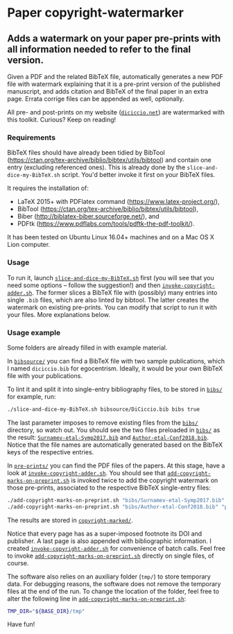 # Paper copyright-watermarker
## Adds a watermark on your paper pre-prints with all information needed to refer to the final version.

Given a PDF and the related BibTeX file, automatically generates
a new PDF file with watermark explaining that it is a pre-print version of the published manuscript, and adds citation
and BibTeX of the final paper in an extra page.
Errata corrige files can be appended as well, optionally.


All pre- and post-prints on my website ([`diciccio.net`](https://diciccio.net/)) are watermarked with this toolkit.
Curious? Keep on reading!

### Requirements
BibTeX files should have already been tidied by BibTool
(https://ctan.org/tex-archive/biblio/bibtex/utils/bibtool)
and contain one entry (excluding referenced ones). This is
already done by the `slice-and-dice-my-BibTeX.sh` script.
You'd better invoke it first on your BibTeX files.

It requires the installation of:
- LaTeX 2015+ with PDFlatex command (https://www.latex-project.org/),
- BibTool (https://ctan.org/tex-archive/biblio/bibtex/utils/bibtool),
- Biber (http://biblatex-biber.sourceforge.net/), and
- PDFtk (https://www.pdflabs.com/tools/pdftk-the-pdf-toolkit/).

It has been tested on Ubuntu Linux 16.04+ machines and on a Mac OS X Lion computer.

### Usage
To run it, launch
[`slice-and-dice-my-BibTeX.sh`](https://github.com/cdc08x/paper-copyright-watermark/tree/master/slice-and-dice-my-BibTeX.sh)
first (you will see that you need some options – follow the suggestion!) and then
[`invoke-copyright-adder.sh`](https://github.com/cdc08x/paper-copyright-watermark/tree/master/invoke-copyright-adder.sh).
The former slices a BibTeX file with (possibly) many entries into single `.bib` files, which are also linted by bibtool.
The latter creates the watermark on existing pre-prints. You can modify that script to run it with your files.
More explanations below.

### Usage example
Some folders are already filled in with example material.

In
[`bibsource/`](https://github.com/cdc08x/paper-copyright-watermark/tree/master/bibsource)
you can find a BibTeX file with two sample publications, which I named `diciccio.bib` for egocentrism. Ideally, it would be your own BibTeX file with your publications.

To lint it and split it into single-entry bibliography files, to be stored in
[`bibs/`](https://github.com/cdc08x/paper-copyright-watermark/tree/master/bibs)
for example, run:
```bash
./slice-and-dice-my-BibTeX.sh bibsource/DiCiccio.bib bibs true
```
The last parameter imposes to remove existing files from the 
[`bibs/`](https://github.com/cdc08x/paper-copyright-watermark/tree/master/bibs)
directory, so watch out.
You should see the two files preloaded in 
[`bibs/`](https://github.com/cdc08x/paper-copyright-watermark/tree/master/bibs)
as the result:
[`Surnamev-etal-Symp2017.bib`](https://github.com/cdc08x/paper-copyright-watermark/tree/master/bibs/Surnamev-etal-Symp2017.bib)
and
[`Author-etal-Conf2018.bib`](https://github.com/cdc08x/paper-copyright-watermark/tree/master/bibs/Author-etal-Conf2018.bib).
Notice that the file names are automatically generated based on the BibTeX keys of the respective entries.

In
[`pre-prints/`](https://github.com/cdc08x/paper-copyright-watermark/tree/master/pre-prints/)
you can find the PDF files of the papers.
At this stage, have a look at
[`invoke-copyright-adder.sh`](https://github.com/cdc08x/paper-copyright-watermark/tree/master/invoke-copyright-adder.sh).
You should see that
[`add-copyright-marks-on-preprint.sh`](https://github.com/cdc08x/paper-copyright-watermark/tree/master/add-copyright-marks-on-preprint.sh)
is invoked twice to add the copyright watermark on those pre-prints, associated to the respective BibTeX single-entry files:
```bash
./add-copyright-marks-on-preprint.sh "bibs/Surnamev-etal-Symp2017.bib" "pre-prints/Surnamev-etal-Symp2017.pdf" "copyright-marked"
./add-copyright-marks-on-preprint.sh "bibs/Author-etal-Conf2018.bib" "pre-prints/Author-etal-Conf2018.pdf" "copyright-marked"
```
The results are stored in
[`copyright-marked/`](https://github.com/cdc08x/paper-copyright-watermark/tree/master/copyright-marked/). 

Notice that every page has as a super-imposed footnote its DOI and publisher. A last page is also appended with bibliographic information.
I created
[`invoke-copyright-adder.sh`](https://github.com/cdc08x/paper-copyright-watermark/tree/master/invoke-copyright-adder.sh)
for convenience of batch calls. Feel free to invoke
[`add-copyright-marks-on-preprint.sh`](https://github.com/cdc08x/paper-copyright-watermark/tree/master/add-copyright-marks-on-preprint.sh)
directly on single files, of course.

The software also relies on an auxiliary folder (`tmp/`) to store temporary data. For debugging reasons, the software does not remove the temporary files at the end of the run. To change the location of the folder, feel free to alter the following line in
[`add-copyright-marks-on-preprint.sh`](https://github.com/cdc08x/paper-copyright-watermark/tree/master/add-copyright-marks-on-preprint.sh):
```bash
TMP_DIR="${BASE_DIR}/tmp"
```
Have fun!
